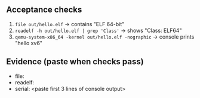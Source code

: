 ## Acceptance checks
1. `file out/hello.elf` -> contains "ELF 64-bit"
2. `readelf -h out/hello.elf | grep 'Class'` -> shows "Class: ELF64"
3. `qemu-system-x86_64 -kernel out/hello.elf -nographic` -> console prints "hello xv6"

## Evidence (paste when checks pass)
- file: <paste trimmed output>
- readelf: <paste trimmed output>
- serial: <paste first 3 lines of console output>

